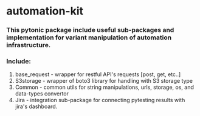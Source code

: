 # automation-kit

### This pytonic package include useful sub-packages and implementation for variant manipulation of automation infrastructure.

### Include:
1. base_request - wrapper for restful API's requests [post, get, etc..]
2. S3storage - wrapper of boto3 library for handling with S3 storage type
3. Common - common utils for string manipulations, urls, storage, os, and data-types convertor
4. Jira - integration sub-package for connecting pytesting results with jira's dashboard.